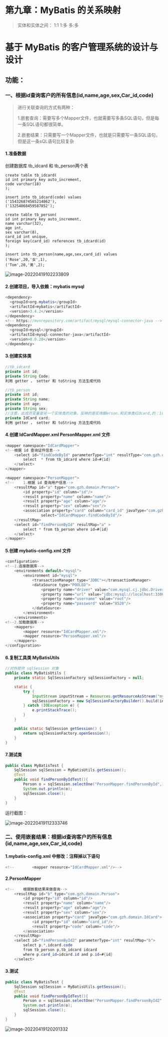 # 第九章：MyBatis 的关系映射

> 实体和实体之间： 1:1  1:多  多:多

# 基于 MyBatis 的客户管理系统的设计与设计

## 功能：

### 一、根据id查询客户的所有信息(id,name,age,sex,Car_id,code)

> 进行关联查询的方式有两种：
>
> 1.嵌套查询：需要写多个Mapper文件，也就需要写多条SQL语句，但是每一条SQL语句都很简单。
>
> 2.嵌套结果：只需要写一个Mapper文件，也就是只需要写一条SQL语句，但是这一条sQL语句比较复杂

#### 1.准备数据

创建数据库 tb_idcard 和 tb_person两个表

```mysql
create table tb_idcard(
id int primary key auto_increment,
code varchar(18)
);
```

```mysql
insert into tb_idcard(code) values
('154326874565214862'),
('13254868459587852');
```

```mysql
create table tb_person(
id int primary key auto_increment,
name varchar(32),
age int,
sex varchar(8),
card_id int unique,
foreign key(card_id) references tb_idcard(id)
);
```

```mysql
insert into tb_person(name,age,sex,card_id) values
('Rose',20,'女',1),
('Tom',20,'男',2);
```

![image-20220419102233809](https://lsky.hhdxw.top/imghub/img/image-20220419102233809.png)

#### 2.创建项目，导入依赖：mybatis mysql

```java
<dependency>
  <groupId>org.mybatis</groupId>
  <artifactId>mybatis</artifactId>
  <version>3.4.2</version>
</dependency>
<!-- https://mvnrepository.com/artifact/mysql/mysql-connector-java -->
<dependency>
  <groupId>mysql</groupId>
  <artifactId>mysql-connector-java</artifactId>
  <version>8.0.28</version>
</dependency>
```

#### 3.创建实体类

```java
//tb_idcard 
private int id;
private String Code;
利用 getter ， setter 和 toString 方法生成代码
```

```java
//tb_person
private int id;
private String name;
private int age;
private String sex;
//注意，此成员变量是另一个实体类的对象，反映的是实体脚erson.和实体类红dcard,的：1的关系
private IdCard card;
利用 getter ， setter 和 toString 方法生成代码
```

#### 4.创建 IdCardMapper.xml PersonMapper.xml 文件

```java
<mapper namespace="IdCardMapper">
<!--根据 id 查询证件信息-->
    <select id="findCodeById" parameterType="int" resultType="com.gzh.domain.IdCard">
        select  * from tb_idcard where id=#{id}
    </select>
</mapper>
```

```java
<mapper namespace="PersonMapper">
<!--    1.根据 id 查询用户信息-->
    <resultMap id="a" type="com.gzh.domain.Person">
        <id property="id" column="id"/>
        <result property="name" column="name"/>
        <result property="age" column="age"/>
        <result property="sex" column="sex"/>
        <association property="card" column="card_id" javaType="com.gzh.domain.IdCard"
                select="IdCardMapper.findCodeById"/>
    </resultMap>
    <select id="findPersonById" resultMap="a" >
        select * from tb_person where id=#{id}
    </select>
</mapper>
```

#### 5.创建 mybatis-config.xml 文件

```java
<configuration>
<!--1.连接数据库-->
    <environments default="mysql">
        <environment id="mysql">
            <transactionManager type="JDBC"></transactionManager>
            <dataSource type="POOLED">
                <property name="driver" value="com.mysql.cj.jdbc.Driver"/>
                <property name="url" value="jdbc:mysql://localhost:3306/mybatis"/>
                <property name="username" value="root"/>
                <property name="password" value="8520"/>
            </dataSource>
        </environment>
    </environments>
<!--2.加载数据库-->
    <mappers>
        <mapper resource="IdCardMapper.xml"/>
        <mapper resource="PersonMapper.xml"/>
    </mappers>
</configuration>
```

#### 6.复制工具类 MyBatisUtils

```java
//对外提供 sqlSession 对象
public class MyBatisUtils {
    private static SqlSessionFactory sqlSessionFactory = null;

    static {
        try {
            InputStream inputStream = Resources.getResourceAsStream("mybatis-config.xml");
            sqlSessionFactory = new SqlSessionFactoryBuilder().build(inputStream);
        } catch (IOException e) {
            e.printStackTrace();
        }
    }

    public static SqlSession getSession() {
        return sqlSessionFactory.openSession();
    }
}
```

#### 7.测试类

```java
public class MyBatisTest {
    SqlSession sqlSession = MyBatisUtils.getSession();
    @Test
    public void findPersonByIdTest(){
        Person o = sqlSession.selectOne("PersonMapper.findPersonById",1);
        System.out.println(o);
        sqlSession.close();
    }
}
```

运行截图：

![image-20220419112333746](https://lsky.hhdxw.top/imghub/img/image-20220419112333746.png)

### 二、使用嵌套结果：根据id查询客户的所有信息(id,name,age,sex,Car_id,code)

#### 1.mybatis-config.xml 中修改：注释掉以下语句

```java
<!--        <mapper resource="IdCardMapper.xml"/>-->
```

#### 2.PersonMapper

```java
<!--    根据嵌套结果来做查询-->
    <resultMap id="b" type="com.gzh.domain.Person">
        <id property="id" column="id"/>
        <result property="name" column="name"/>
        <result property="age" column="age"/>
        <result property="sex" column="sex"/>
        <association property="card" javaType="com.gzh.domain.IdCard">
            <id property="id" column="card_id"/>
            <result property="code" column="code"/>
        </association>
    </resultMap>
    <select id="findPersonById2" parameterType="int" resultMap="b">
        select p.*,idcard.code
        from tb_person p,tb_idcard idcard
        where p.card_id=idcard.id and p.id=#{id}
    </select>
```

#### 3.测试

```java
public class MyBatisTest {
    SqlSession sqlSession = MyBatisUtils.getSession();
    @Test
    public void findPersonByIdTest(){
        Person o = sqlSession.selectOne("PersonMapper.findPersonById2",1);
        System.out.println(o);
        sqlSession.close();
    }
}
```

![image-20220419120201332](https://lsky.hhdxw.top/imghub/img/image-20220419120201332.png)







